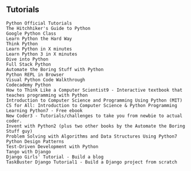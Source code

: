 ## Tutorials


    Python Official Tutorials
    The Hitchhiker's Guide to Python
    Google Python Class
    Learn Python the Hard Way
    Think Python
    Learn Python in X minutes
    Learn Python 3 in X minutes
    Dive into Python
    Full Stack Python
    Automate the Boring Stuff with Python
    Python REPL in Browser
    Visual Python Code Walkthrough
    Codecademy Python
    How to Think Like a Computer Scientist9 - Interactive textbook that teaches programming with Python
    Introduction to Computer Science and Programming Using Python (MIT)
    CS for All: Introduction to Computer Science & Python Programming
    Learning Python7 - Free ebook
    New Coder3 - Tutorials/challenges to take you from newbie to actual coder.
    Invent with Python2 (plus two other books by the Automate the Boring Stuff guy)
    Problem Solving with Algorithms and Data Structures Using Python7
    Python Design Patterns
    Test-Driven Development with Python
    Tango with Django
    Django Girls' Tutorial - Build a blog
    TaskBuster Django Tutorial1 - Build a Django project from scratch
